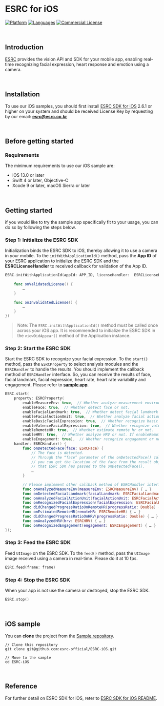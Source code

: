 # ESRC for iOS
[![Platform](https://img.shields.io/badge/platform-iOS-orange.svg)](https://github.com/esrc-official/ESRC-iOS)
[![Languages](https://img.shields.io/badge/language-Objective--C%20%7C%20Swift-orange.svg)](https://github.com/esrc-official/ESRC-iOS)
[![Commercial License](https://img.shields.io/badge/License-Commercial-brightgreen.svg)](https://github.com/esrc-official/ESRC-iOS/blob/master/LICENSE.md)

<br />

## Introduction

[ESRC](http://esrc.co.kr) provides the vision API and SDK for your mobile app, enabling real-time recognizing facial expression, heart response and emotion using a camera.

<br />

## Installation

To use our iOS samples, you should first install [ESRC SDK for iOS](https://github.com/esrc-official/ESRC-SDK-iOS) 2.6.1 or higher on your system and should be received License Key by requesting by our email: **esrc@esrc.co.kr** <br /> 

<br />

## Before getting started

### Requirements

The minimum requirements to use our iOS sample are:

- iOS 13.0 or later <br />
- Swift 4 or later, Objective-C <br />
- Xcode 9 or later, macOS Sierra or later <br />

<br />

## Getting started

if you would like to try the sample app specifically fit to your usage, you can do so by following the steps below.

### Step 1: Initialize the ESRC SDK

Initialization binds the ESRC SDK to iOS, thereby allowing it to use a camera in your mobile. To the `initWithApplicationId()` method, pass the **App ID** of your ESRC application to initialize the ESRC SDK and the **ESRCLicenseHandler** to received callback for validation of the App ID.

```swift
ESRC.initWithApplicationId(appId: APP_ID, licenseHandler:  ESRCLicenseHandler() {
    
    func onValidatedLicense() {
        …
    }
    
    func onInvalidatedLicense() {
        …
    }
})
```

> Note: The `ESRC.initWithApplicationId()` method must be called once across your iOS app. It is recommended to initialize the ESRC SDK in the `viewDidAppear()` method of the Application instance.

### Step 2: Start the ESRC SDK

Start the ESRC SDK to recognize your facial expression. To the `start()` method, pass the `ESRCProperty` to select analysis modules and the `ESRCHandler` to handle the results. You should implement the callback method of `ESRCHandler` interface. So, you can receive the results of face, facial landmark, facial expression, heart rate, heart rate variability and engagement. Please refer to **[sample app](https://github.com/esrc-official/ESRC-iOS)**.

```swift
ESRC.start(
    property: ESRCProperty(
        enableMeasureEnv: true,  // Whether analyze measurement environment or not.
        enableFace: true,  // Whether detect face or not.
        enableFacialLandmark: true,  // Whether detect facial landmark or not. If enableFace is false, it is also automatically set to false.
        enableFacialActionUnit: true,  // Whether analyze facial action unit or not. If enableFace or enableFacialLandmark is false, it is also automatically set to false.
        enableBasicFacialExpression: true,  // Whether recognize basic facial expression or not. If enableFace is false, it is also automatically set to false.
        enableValenceFacialExpression: true,  // Whether recognize valence facial expression or not. If enableFace is false, it is also automatically set to false.
        enableRemoteHR: true,  // Whether estimate remote hr or not.
        enableHRV: true,  // Whether analyze HRV or not. If enableRemoteHR is false, it is also automatically
        enableEngagement: true),  // Whether recognize engagement or not. If enableRemoteHR and enableHRV are false, it is also automatically set to false.
    handler: ESRCHandler() {
        func onDetectedFace(face: ESRCFace) {
            // The face is detected.
            // Through the “face” parameter of the onDetectedFace() callback method,
            // you can get the location of the face from the result object
            // that ESRC SDK has passed to the onDetectedFace().
            …
        }
    
        // Please implement other callback method of ESRCHandler interface.
        func onAnalyzedMeasureEnv(measureEnv: ESRCMeasureEnv) { … }
        func onDetectedFacialLandmark(facialLandmark: ESRCFacialLandmark) { … }
        func onAnalyzedFacialActionUnit(facialActionUnit: ESRCFacialActionUnit) { … }
        func onRecognizedFacialExpression(facialExpression: ESRCFacialExpression) { … }
        func didChangedProgressRatioOnRemoteHR(progressRatio: Double) { … }
        func onEstimatedRemoteHR(remoteHR: ESRCRemoteHR) { … }
        func didChangedProgressRatioOnHRV(progressRatio: Double) { … }
        func onAnalyzedHRV(hrv: ESRCHRV) { … }
        func onRecognizedEngagement(engagement: ESRCEngagement) { … }
});
```

### Step 3: Feed the ESRC SDK

Feed `UIImage` on the ESRC SDK. To the `feed()` method, pass the `UIImage` image received using a camera in real-time. Please do it at 10 fps.

```swift
ESRC.feed(frame: frame)
```

### Step 4: Stop the ESRC SDK

When your app is not use the camera or destroyed, stop the ESRC SDK.

```swift
ESRC.stop()
```

<br />

## iOS sample

You can **clone** the project from the [Sample repository](https://github.com/esrc-official/ESRC-iOS).

```
// Clone this repository
git clone git@github.com:esrc-official/ESRC-iOS.git

// Move to the sample
cd ESRC-iOS
```

<br />

## Reference

For further detail on ESRC SDK for iOS, reter to [ESRC SDK for iOS README](https://github.com/esrc-official/ESRC-SDK-iOS/blob/master/README.md).
